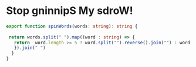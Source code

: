 # Stop gninnipS My sdroW!
```typescript
export function spinWords(words: string): string {
  
 return words.split(" ").map((word : string) => {
   return  word.length >= 5 ? word.split("").reverse().join("") : word
   }).join(" ")  
  }
}
```